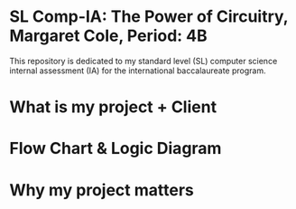 # SL Comp-IA: The Power of Circuitry, Margaret Cole, Period: 4B 
This repository is dedicated to my standard level (SL) computer science internal assessment (IA) for the international baccalaureate program. 
# What is my project + Client

# Flow Chart & Logic Diagram 

# Why my project matters 


